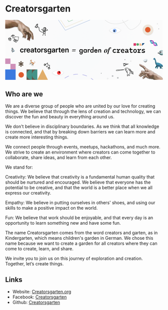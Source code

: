# Creatorsgarten

![cover](./cover.png)

## Who are we
We are a diverse group of people who are united by our love for creating things. We believe that through the lens of creation and technology, we can discover the fun and beauty in everything around us.

We don't believe in disciplinary boundaries. As we think that all knowledge is connected, and that by breaking down barriers we can learn more and create more interesting things.

We connect people through events, meetups, hackathons, and much more. We strive to create an environment where creators can come together to collaborate, share ideas, and learn from each other.

We stand for:

Creativity: We believe that creativity is a fundamental human quality that should be nurtured and encouraged. We believe that everyone has the potential to be creative, and that the world is a better place when we all express our creativity.

Empathy: We believe in putting ourselves in others' shoes, and using our skills to make a positive impact on the world.

Fun: We believe that work should be enjoyable, and that every day is an opportunity to learn something new and have some fun.

The name Creatorsgarten comes from the word creators and garten, as in Kindergarten, which means children's garden in German. We chose this name because we want to create a garden for all creators where they can come to create, learn, and share.

We invite you to join us on this journey of exploration and creation. Together, let’s create things.

## Links
- Website: [Creatorsgarten.org](https://creatorsgarten.org)
- Facebook: [Creatorsgarten](https://facebook.com/creatorsgarten)
- Github: [Creatorsgarten](https://github.com/creatorsgarten)